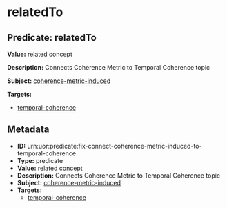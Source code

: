 # relatedTo

## Predicate: relatedTo

**Value:** related concept

**Description:** Connects Coherence Metric to Temporal Coherence topic

**Subject:** [coherence-metric-induced](../Concepts/coherence-metric-induced.md)

**Targets:**

- [temporal-coherence](../Concepts/temporal-coherence.md)

## Metadata

- **ID:** urn:uor:predicate:fix-connect-coherence-metric-induced-to-temporal-coherence
- **Type:** predicate
- **Value:** related concept
- **Description:** Connects Coherence Metric to Temporal Coherence topic
- **Subject:** [coherence-metric-induced](../Concepts/coherence-metric-induced.md)
- **Targets:**
  - [temporal-coherence](../Concepts/temporal-coherence.md)
